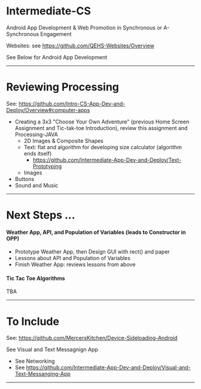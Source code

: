 # Intermediate-CS
Android App Development &amp; Web Promotion in Synchronous or A-Synchronous Engagement

Websites: see https://github.com/QEHS-Websites/Overview

See Below for Android App Development

---

# Reviewing Processing
See: https://github.com/Intro-CS-App-Dev-and-Deploy/Overview#computer-apps
- Creating a 3x3 "Choose Your Own Adventure" (previous Home Screen Assignment and Tic-tak-toe Introduction), review this assignment and Processing-JAVA
  - 2D Images & Composite Shapes
  - Text: flat and algorithm for developing size calculator (algorithm ends itself)
    - https://github.com/Intermediate-App-Dev-and-Deploy/Text-Prototyping
  - Images
- Buttons
- Sound and Music

---

# Next Steps ...

#### Weather App, API, and Population of Variables (leads to Constructor in OPP)
- Prototype Weather App, then Design GUI with rect() and paper
- Lessons about API and Population of Variables
- Finish Weather App: reviews lessons from above

#### Tic Tac Toe Algorithms
TBA

---

# To Include

See: https://github.com/MercersKitchen/Device-Sideloading-Android

See Visual and Text Messagnign App
- See Networking
- See https://github.com/Intermediate-App-Dev-and-Deploy/Visual-and-Text-Messanging-App
 ---
